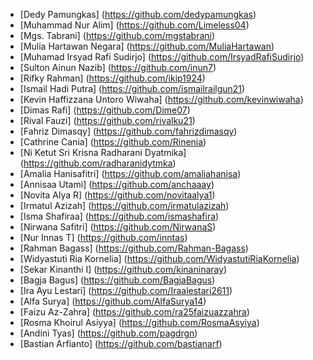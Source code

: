 - [Dedy Pamungkas] (https://github.com/dedypamungkas)
- [Muhammad Nur Alim] (https://github.com/Limeless04)
- [Mgs. Tabrani] (https://github.com/mgstabrani)
- [Mulia Hartawan Negara] (https://github.com/MuliaHartawan)
- [Muhamad Irsyad Rafi Sudirjo] (https://github.com/IrsyadRafiSudirjo)
- [Sulton Ainun Nazib] (https://github.com/inun7)
- [Rifky Rahman] (https://github.com/ikip1924)
- [Ismail Hadi Putra] (https://github.com/ismailrailgun21)
- [Kevin Haffizzana Untoro Wiwaha] (https://github.com/kevinwiwaha)
- [Dimas Rafi] (https://github.com/Dime07)
- [Rival Fauzi] (https://github.com/rivalku21)
- [Fahriz Dimasqy] (https://github.com/fahrizdimasqy)
- [Cathrine Cania] (https://github.com/Rinenia)
- [Ni Ketut Sri Krisna Radharani Dyatmika] (https://github.com/radharanidytmka)
- [Amalia Hanisafitri] (https://github.com/amaliahanisa)
- [Annisaa Utami] (https://github.com/anchaaay)
- [Novita Alya R] (https://github.com/novitaalya1)
- [Irmatul Azizah] (https://github.com/irmatulazizah)
- [Isma Shafiraa] (https://github.com/ismashafira)
- [Nirwana Safitri] (https://github.com/NirwanaS)
- [Nur Innas T] (https://github.com/inntas)
- [Rahman Bagass] (https://github.com/Rahman-Bagass)
- [Widyastuti Ria Kornelia] (https://github.com/WidyastutiRiaKornelia)
- [Sekar Kinanthi I] (https://github.com/kinaninaray)
- [Bagja Bagus] (https://github.com/BagjaBagus)
- [Ira Ayu Lestari] (https://github.com/Iraalestari2611)
- [Alfa Surya] (https://github.com/AlfaSurya14)
- [Faizu Az-Zahra] (https://github.com/ra25faizuazzahra)
- [Rosma Khoirul Asiyya] (https://github.com/RosmaAsyiya)
- [Andini Tyas] (https://github.com/pagdrgn)
- [Bastian Arfianto] (https://github.com/bastianarf)